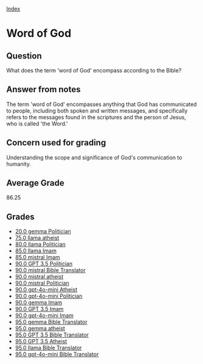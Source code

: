 
[Index](../index.md)
# Word of God
## Question
What does the term 'word of God' encompass according to the Bible?

## Answer from notes
The term 'word of God' encompasses anything that God has communicated to people, including both spoken and written messages, and specifically refers to the messages found in the scriptures and the person of Jesus, who is called 'the Word.'

## Concern used for grading
Understanding the scope and significance of God's communication to humanity.

## Average Grade
86.25

## Grades
 * [20.0 gemma Politician](../answers/gemma_Politician/Word_of_God.md)
 * [75.0 llama atheist](../answers/llama_atheist/Word_of_God.md)
 * [80.0 llama Politician](../answers/llama_Politician/Word_of_God.md)
 * [85.0 llama Imam](../answers/llama_Imam/Word_of_God.md)
 * [85.0 mistral Imam](../answers/mistral_Imam/Word_of_God.md)
 * [90.0 GPT 3.5 Politician](../answers/GPT_3.5_Politician/Word_of_God.md)
 * [90.0 mistral Bible Translator](../answers/mistral_Bible_Translator/Word_of_God.md)
 * [90.0 mistral atheist](../answers/mistral_atheist/Word_of_God.md)
 * [90.0 mistral Politician](../answers/mistral_Politician/Word_of_God.md)
 * [90.0 gpt-4o-mini Atheist](../answers/gpt-4o-mini_Atheist/Word_of_God.md)
 * [90.0 gpt-4o-mini Politician](../answers/gpt-4o-mini_Politician/Word_of_God.md)
 * [90.0 gemma Imam](../answers/gemma_Imam/Word_of_God.md)
 * [90.0 GPT 3.5 Imam](../answers/GPT_3.5_Imam/Word_of_God.md)
 * [90.0 gpt-4o-mini Imam](../answers/gpt-4o-mini_Imam/Word_of_God.md)
 * [95.0 gemma Bible Translator](../answers/gemma_Bible_Translator/Word_of_God.md)
 * [95.0 gemma atheist](../answers/gemma_atheist/Word_of_God.md)
 * [95.0 GPT 3.5 Bible Translator](../answers/GPT_3.5_Bible_Translator/Word_of_God.md)
 * [95.0 GPT 3.5 Atheist](../answers/GPT_3.5_Atheist/Word_of_God.md)
 * [95.0 llama Bible Translator](../answers/llama_Bible_Translator/Word_of_God.md)
 * [95.0 gpt-4o-mini Bible Translator](../answers/gpt-4o-mini_Bible_Translator/Word_of_God.md)
